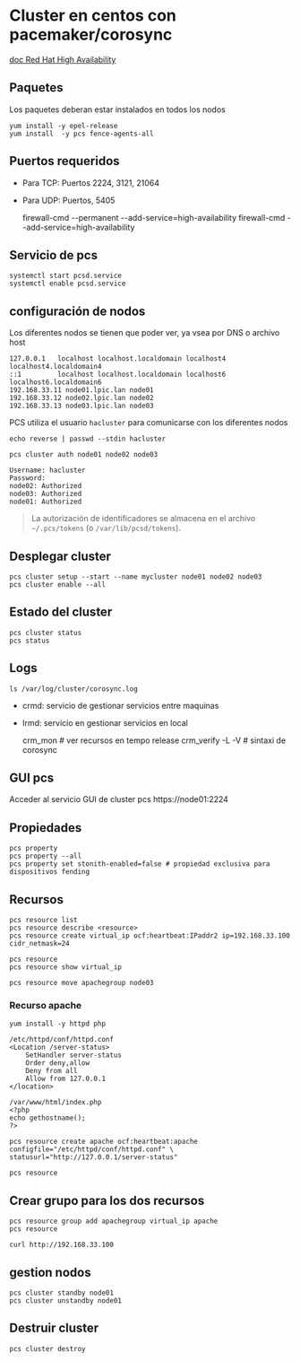 # Cluster en centos con pacemaker/corosync

[doc Red Hat High Availability](https://access.redhat.com/documentation/es-es/red_hat_enterprise_linux/6/html/configuring_the_red_hat_high_availability_add-on_with_pacemaker/index)

## Paquetes

Los paquetes deberan estar instalados en todos los nodos

    yum install -y epel-release
    yum install  -y pcs fence-agents-all

## Puertos requeridos

- Para TCP: Puertos 2224, 3121, 21064
- Para UDP: Puertos, 5405 

    firewall-cmd --permanent --add-service=high-availability
    firewall-cmd --add-service=high-availability

## Servicio de pcs

    systemctl start pcsd.service
    systemctl enable pcsd.service

## configuración de nodos

Los diferentes nodos se tienen que poder ver, ya vsea por DNS o archivo host

    127.0.0.1   localhost localhost.localdomain localhost4 localhost4.localdomain4
    ::1         localhost localhost.localdomain localhost6 localhost6.localdomain6
    192.168.33.11 node01.lpic.lan node01
    192.168.33.12 node02.lpic.lan node02
    192.168.33.13 node03.lpic.lan node03

PCS utiliza el usuario `hacluster` para comunicarse con los diferentes nodos

    echo reverse | passwd --stdin hacluster

    pcs cluster auth node01 node02 node03
    
    Username: hacluster
    Password: 
    node02: Authorized
    node03: Authorized
    node01: Authorized

>  La autorización de identificadores se almacena en el archivo `~/.pcs/tokens` (o `/var/lib/pcsd/tokens`). 

## Desplegar cluster

    pcs cluster setup --start --name mycluster node01 node02 node03
    pcs cluster enable --all

## Estado del cluster

    pcs cluster status
    pcs status

## Logs

    ls /var/log/cluster/corosync.log

- crmd: servicio de gestionar servicios entre maquinas
- lrmd: servicio en gestionar servicios en local

    crm_mon # ver recursos en tempo release
    crm_verify -L -V # sintaxi de corosync


## GUI pcs

Acceder al servicio GUI de cluster pcs https://node01:2224

## Propiedades

    pcs property
    pcs property --all
    pcs property set stonith-enabled=false # propiedad exclusiva para dispositivos fending

## Recursos

    pcs resource list
    pcs resource describe <resource>
    pcs resource create virtual_ip ocf:heartbeat:IPaddr2 ip=192.168.33.100 cidr_netmask=24
    
    pcs resource
    pcs resource show virtual_ip

    pcs resource move apachegroup node03


### Recurso apache

    yum install -y httpd php

    /etc/httpd/conf/httpd.conf
    <Location /server-status>
        SetHandler server-status
        Order deny,allow
        Deny from all
        Allow from 127.0.0.1
    </location>

    /var/www/html/index.php
    <?php
    echo gethostname();
    ?>

    pcs resource create apache ocf:heartbeat:apache configfile="/etc/httpd/conf/httpd.conf" \
    statusurl="http://127.0.0.1/server-status"
    
    pcs resource

## Crear grupo para los dos recursos

    pcs resource group add apachegroup virtual_ip apache
    pcs resource

    curl http://192.168.33.100
    
## gestion nodos

    pcs cluster standby node01
    pcs cluster unstandby node01

## Destruir cluster

    pcs cluster destroy
